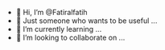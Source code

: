 - 👋 Hi, I’m @Fatiralfatih
- 🚀 Just someone who wants to be useful ...
- 🌱 I’m currently learning ...
- 💞️ I’m looking to collaborate on ...
